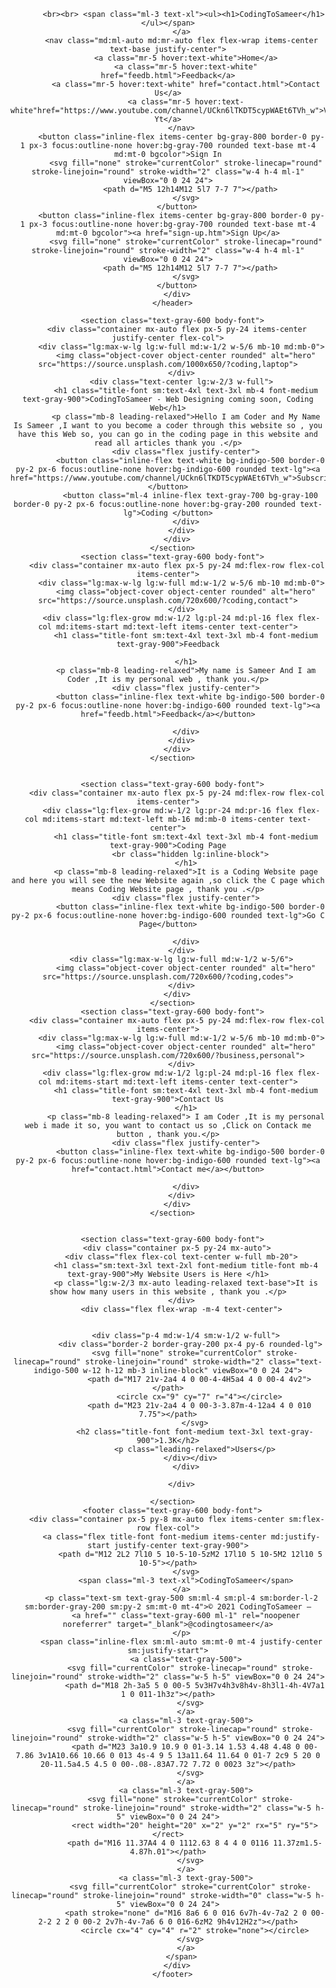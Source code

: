 <!DOCTYPE html>
<html lang="en">
<head>
    <meta charset="UTF-8">
    <meta http-equiv="X-UA-Compatible" content="IE=edge">
    <meta name="viewport" content="width=device-width, initial-scale=1.0">
    <link href="https://unpkg.com/tailwindcss@^2/dist/tailwind.min.css" rel="stylesheet">
    <title>Codingtosameer</title>
    
</head>
<body>
    <header class="text-gray-400 bg-gray-900 body-font">
        <div class="container mx-auto flex flex-wrap p-5 flex-col md:flex-row items-center">
          <a class="flex title-font font-medium items-center text-white mb-4 md:mb-0">
            
           <br><br> <span class="ml-3 text-xl"><ul><h1>CodingToSameer</h1></ul></span>
          </a>
          <nav class="md:ml-auto md:mr-auto flex flex-wrap items-center text-base justify-center">
            <a class="mr-5 hover:text-white">Home</a>
            <a class="mr-5 hover:text-white" href="feedb.html">Feedback</a>
            <a class="mr-5 hover:text-white" href="contact.html">Contact Us</a>
            <a class="mr-5 hover:text-white"href="https://www.youtube.com/channel/UCkn6lTKDT5cypWAEt6TVh_w">Videos Yt</a>
          </nav>
          <button class="inline-flex items-center bg-gray-800 border-0 py-1 px-3 focus:outline-none hover:bg-gray-700 rounded text-base mt-4 md:mt-0 bgcolor">Sign In
            <svg fill="none" stroke="currentColor" stroke-linecap="round" stroke-linejoin="round" stroke-width="2" class="w-4 h-4 ml-1" viewBox="0 0 24 24">
              <path d="M5 12h14M12 5l7 7-7 7"></path>
            </svg>
        </button>
          <button class="inline-flex items-center bg-gray-800 border-0 py-1 px-3 focus:outline-none hover:bg-gray-700 rounded text-base mt-4 md:mt-0 bgcolor"><a href="sign-up.htm">Sign Up</a>
            <svg fill="none" stroke="currentColor" stroke-linecap="round" stroke-linejoin="round" stroke-width="2" class="w-4 h-4 ml-1" viewBox="0 0 24 24">
              <path d="M5 12h14M12 5l7 7-7 7"></path>
            </svg>
        </button>
        </div>
      </header>
      
      <section class="text-gray-600 body-font">
        <div class="container mx-auto flex px-5 py-24 items-center justify-center flex-col">
          <div class="lg:max-w-lg lg:w-full md:w-1/2 w-5/6 mb-10 md:mb-0">
            <img class="object-cover object-center rounded" alt="hero" src="https://source.unsplash.com/1000x650/?coding,laptop">
          </div>
          <div class="text-center lg:w-2/3 w-full">
            <h1 class="title-font sm:text-4xl text-3xl mb-4 font-medium text-gray-900">CodingToSameer - Web Designing coming soon, Coding Web</h1>
            <p class="mb-8 leading-relaxed">Hello I am Coder and My Name Is Sameer ,I want to you become a coder through this website so , you have this Web so, you can go in the coding page in this website and read all articles thank you .</p>
            <div class="flex justify-center">
              <button class="inline-flex text-white bg-indigo-500 border-0 py-2 px-6 focus:outline-none hover:bg-indigo-600 rounded text-lg"><a href="https://www.youtube.com/channel/UCkn6lTKDT5cypWAEt6TVh_w">Subscribe</a></button>
              <button class="ml-4 inline-flex text-gray-700 bg-gray-100 border-0 py-2 px-6 focus:outline-none hover:bg-gray-200 rounded text-lg">Coding </button>
            </div>
          </div>
        </div>
      </section>
      <section class="text-gray-600 body-font">
        <div class="container mx-auto flex px-5 py-24 md:flex-row flex-col items-center">
          <div class="lg:max-w-lg lg:w-full md:w-1/2 w-5/6 mb-10 md:mb-0">
            <img class="object-cover object-center rounded" alt="hero" src="https://source.unsplash.com/720x600/?coding,contact">
          </div>
          <div class="lg:flex-grow md:w-1/2 lg:pl-24 md:pl-16 flex flex-col md:items-start md:text-left items-center text-center">
            <h1 class="title-font sm:text-4xl text-3xl mb-4 font-medium text-gray-900">Feedback
              
            </h1>
            <p class="mb-8 leading-relaxed">My name is Sameer And I am Coder ,It is my personal web , thank you.</p>
            <div class="flex justify-center">
              <button class="inline-flex text-white bg-indigo-500 border-0 py-2 px-6 focus:outline-none hover:bg-indigo-600 rounded text-lg"><a href="feedb.html">Feedback</a></button>
              
            </div>
          </div>
        </div>
      </section>
      

      <section class="text-gray-600 body-font">
        <div class="container mx-auto flex px-5 py-24 md:flex-row flex-col items-center">
          <div class="lg:flex-grow md:w-1/2 lg:pr-24 md:pr-16 flex flex-col md:items-start md:text-left mb-16 md:mb-0 items-center text-center">
            <h1 class="title-font sm:text-4xl text-3xl mb-4 font-medium text-gray-900">Coding Page
              <br class="hidden lg:inline-block">
            </h1>
            <p class="mb-8 leading-relaxed">It is a Coding Website page and here you will see the new Website again ,so click the C page which means Coding Website page , thank you .</p>
            <div class="flex justify-center">
              <button class="inline-flex text-white bg-indigo-500 border-0 py-2 px-6 focus:outline-none hover:bg-indigo-600 rounded text-lg">Go C Page</button>
              
            </div>
          </div>
          <div class="lg:max-w-lg lg:w-full md:w-1/2 w-5/6">
            <img class="object-cover object-center rounded" alt="hero" src="https://source.unsplash.com/720x600/?coding,codes">
          </div>
        </div>
      </section>
      <section class="text-gray-600 body-font">
        <div class="container mx-auto flex px-5 py-24 md:flex-row flex-col items-center">
          <div class="lg:max-w-lg lg:w-full md:w-1/2 w-5/6 mb-10 md:mb-0">
            <img class="object-cover object-center rounded" alt="hero" src="https://source.unsplash.com/720x600/?business,personal">
          </div>
          <div class="lg:flex-grow md:w-1/2 lg:pl-24 md:pl-16 flex flex-col md:items-start md:text-left items-center text-center">
            <h1 class="title-font sm:text-4xl text-3xl mb-4 font-medium text-gray-900">Contact Us
            </h1>
            <p class="mb-8 leading-relaxed"> I am Coder ,It is my personal web i made it so, you want to contact us so ,Click on Contack me button , thank you.</p>
            <div class="flex justify-center">
              <button class="inline-flex text-white bg-indigo-500 border-0 py-2 px-6 focus:outline-none hover:bg-indigo-600 rounded text-lg"><a href="contact.html">Contact me</a></button>
              
            </div>
          </div>
        </div>
      </section>
     
     
      <section class="text-gray-600 body-font">
        <div class="container px-5 py-24 mx-auto">
          <div class="flex flex-col text-center w-full mb-20">
            <h1 class="sm:text-3xl text-2xl font-medium title-font mb-4 text-gray-900">My Website Users is Here </h1>
            <p class="lg:w-2/3 mx-auto leading-relaxed text-base">It is show how many users in this website , thank you .</p>
          </div>
          <div class="flex flex-wrap -m-4 text-center">
           
            
            <div class="p-4 md:w-1/4 sm:w-1/2 w-full">
              <div class="border-2 border-gray-200 px-4 py-6 rounded-lg">
                <svg fill="none" stroke="currentColor" stroke-linecap="round" stroke-linejoin="round" stroke-width="2" class="text-indigo-500 w-12 h-12 mb-3 inline-block" viewBox="0 0 24 24">
                  <path d="M17 21v-2a4 4 0 00-4-4H5a4 4 0 00-4 4v2"></path>
                  <circle cx="9" cy="7" r="4"></circle>
                  <path d="M23 21v-2a4 4 0 00-3-3.87m-4-12a4 4 0 010 7.75"></path>
                </svg>
                <h2 class="title-font font-medium text-3xl text-gray-900">1.3K</h2>
                <p class="leading-relaxed">Users</p>
              </div></div>
            </div>
           
          </div>
        
      </section>
      <footer class="text-gray-600 body-font">
        <div class="container px-5 py-8 mx-auto flex items-center sm:flex-row flex-col">
          <a class="flex title-font font-medium items-center md:justify-start justify-center text-gray-900">
              <path d="M12 2L2 7l10 5 10-5-10-5zM2 17l10 5 10-5M2 12l10 5 10-5"></path>
            </svg>
            <span class="ml-3 text-xl">CodingToSameer</span>
          </a>
          <p class="text-sm text-gray-500 sm:ml-4 sm:pl-4 sm:border-l-2 sm:border-gray-200 sm:py-2 sm:mt-0 mt-4">© 2021 CodingToSameer —
            <a href="" class="text-gray-600 ml-1" rel="noopener noreferrer" target="_blank">@codingtosameer</a>
          </p>
          <span class="inline-flex sm:ml-auto sm:mt-0 mt-4 justify-center sm:justify-start">
            <a class="text-gray-500">
              <svg fill="currentColor" stroke-linecap="round" stroke-linejoin="round" stroke-width="2" class="w-5 h-5" viewBox="0 0 24 24">
                <path d="M18 2h-3a5 5 0 00-5 5v3H7v4h3v8h4v-8h3l1-4h-4V7a1 1 0 011-1h3z"></path>
              </svg>
            </a>
            <a class="ml-3 text-gray-500">
              <svg fill="currentColor" stroke-linecap="round" stroke-linejoin="round" stroke-width="2" class="w-5 h-5" viewBox="0 0 24 24">
                <path d="M23 3a10.9 10.9 0 01-3.14 1.53 4.48 4.48 0 00-7.86 3v1A10.66 10.66 0 013 4s-4 9 5 13a11.64 11.64 0 01-7 2c9 5 20 0 20-11.5a4.5 4.5 0 00-.08-.83A7.72 7.72 0 0023 3z"></path>
              </svg>
            </a>
            <a class="ml-3 text-gray-500">
              <svg fill="none" stroke="currentColor" stroke-linecap="round" stroke-linejoin="round" stroke-width="2" class="w-5 h-5" viewBox="0 0 24 24">
                <rect width="20" height="20" x="2" y="2" rx="5" ry="5"></rect>
                <path d="M16 11.37A4 4 0 1112.63 8 4 4 0 0116 11.37zm1.5-4.87h.01"></path>
              </svg>
            </a>
            <a class="ml-3 text-gray-500">
              <svg fill="currentColor" stroke="currentColor" stroke-linecap="round" stroke-linejoin="round" stroke-width="0" class="w-5 h-5" viewBox="0 0 24 24">
                <path stroke="none" d="M16 8a6 6 0 016 6v7h-4v-7a2 2 0 00-2-2 2 2 0 00-2 2v7h-4v-7a6 6 0 016-6zM2 9h4v12H2z"></path>
                <circle cx="4" cy="4" r="2" stroke="none"></circle>
              </svg>
            </a>
          </span>
        </div>
      </footer>

</body>
</html>
